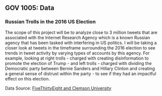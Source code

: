 ## GOV 1005: Data
### Russian Trolls in the 2016 US Election

The scope of this project will be to analyze close to 3 million tweets that are associated with the Internet Research Agency which is a known Russian agency that has been tasked with interfering in US politics. I will be taking a closer look at tweets in the timeframe surrounding the 2016 election to see trends in tweet activity by varying types of accounts by this agency. For example, looking at right trolls - charged with creating disinformation to promote the election of Trump - and left trolls - charged with dividing the Democratic party between Bernie Sanders and Hillary Clinton and creating a general sense of distrust within the party - to see if they had an impactful effect on this election.


Data Source: <a href="https://github.com/fivethirtyeight/russian-troll-tweets/">FiveThirtyEight and Clemson University</a>
